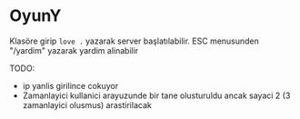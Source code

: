 # OyunY

Klasöre girip `love .` yazarak server başlatılabilir.
ESC menusunden "/yardim" yazarak yardim alinabilir

TODO:

- ip yanlis girilince cokuyor
- Zamanlayici kullanici arayuzunde bir tane olusturuldu ancak sayaci 2 (3 zamanlayici olusmus) arastirilacak
